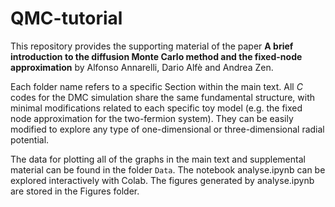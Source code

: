 # QMC-tutorial
This repository provides the supporting material of the paper **A brief introduction to the diffusion Monte Carlo method and the fixed-node approximation** by Alfonso Annarelli, Dario Alfè and Andrea Zen.

Each folder name refers to a specific Section within the main text. All _C_ codes for the DMC simulation share the same fundamental structure, with minimal modifications related to each specific toy model (e.g. the fixed node approximation for the two-fermion system). They can be easily modified to explore any type of one-dimensional or three-dimensional radial potential.

The data for plotting all of the graphs in the main text and supplemental material can be found in the folder `Data`. The notebook analyse.ipynb can be explored interactively with Colab. The figures generated by analyse.ipynb are stored in the Figures folder.
